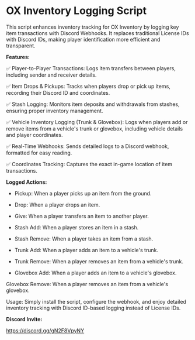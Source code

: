 # OX Inventory Logging Script

This script enhances inventory tracking for OX Inventory by logging key item transactions with Discord Webhooks. It replaces traditional License IDs with Discord IDs, making player identification more efficient and transparent.

**Features:**

✅ Player-to-Player Transactions: Logs item transfers between players, including sender and receiver details.

✅ Item Drops & Pickups: Tracks when players drop or pick up items, recording their Discord ID and coordinates.

✅ Stash Logging: Monitors item deposits and withdrawals from stashes, ensuring proper inventory management.

✅ Vehicle Inventory Logging (Trunk & Glovebox): Logs when players add or remove items from a vehicle's trunk or glovebox, including vehicle details and player coordinates.

✅ Real-Time Webhooks: Sends detailed logs to a Discord webhook, formatted for easy reading.

✅ Coordinates Tracking: Captures the exact in-game location of item transactions.

**Logged Actions:**

- Pickup: When a player picks up an item from the ground.

- Drop: When a player drops an item.

- Give: When a player transfers an item to another player.

- Stash Add: When a player stores an item in a stash.

- Stash Remove: When a player takes an item from a stash.

- Trunk Add: When a player adds an item to a vehicle's trunk.

- Trunk Remove: When a player removes an item from a vehicle's trunk.

- Glovebox Add: When a player adds an item to a vehicle's glovebox.

Glovebox Remove: When a player removes an item from a vehicle's glovebox.

Usage:
Simply install the script, configure the webhook, and enjoy detailed inventory tracking with Discord ID-based logging instead of License IDs.


**Discord Invite:**

https://discord.gg/gN2F8VpyNY
